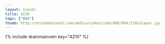 ```yaml
--- 
layout: sieutv
title: 4210
tags: ["004"]
thumb: http://drainmainvein.com/media/videos/tmb/000/004/210/player.jpg
---
```

{% include drainmainvein key="4210" %} 
